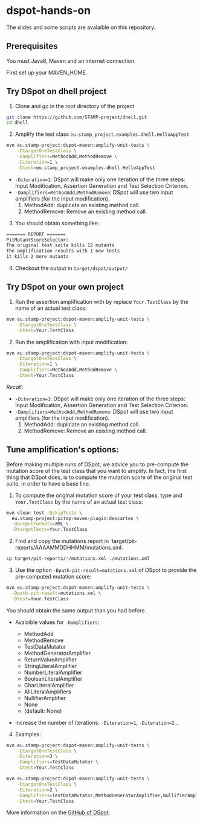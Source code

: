 # dspot-hands-on

The slides and some scripts are avalaible on this repository.

## Prerequisites

You must Java8, Maven and an internet connection. 

First set up your MAVEN_HOME.

## Try DSpot on dhell project

1. Clone and go in the root directory of the project
```sh
git clone https://github.com/STAMP-project/dhell.git
cd dhell
```

2. Amplify the test class `eu.stamp_project.examples.dhell.HelloAppTest`
```sh
mvn eu.stamp-project:dspot-maven:amplify-unit-tests \
    -DtargetOneTestClass \
    -Damplifiers=MethodAdd,MethodRemove \
    -Diteration=1 \
    -Dtest=eu.stamp_project.examples.dhell.HelloAppTest
```

* `-Diteration=1`: DSpot will make only one iteration of the three steps: Input Modification, Assertion Generation and Test Selection Criterion.
* `-Damplifiers=MethodAdd,MethodRemove`: DSpot will use two input amplifiers (for the input modification).
  1. MethodAdd: duplicate an existing method call.
  2. MethodRemove: Remove an existing method call.

3. You should obtain something like:

```txt
======= REPORT =======
PitMutantScoreSelector:
The original test suite kills 12 mutants
The amplification results with 1 new tests
it kills 2 more mutants
```

4. Checkout the output in `target/dspot/output/`

## Try DSpot on your own project

1. Run the assertion amplification with by replace `Your.TestClass` by the name of an actual test class:

```sh
mvn eu.stamp-project:dspot-maven:amplify-unit-tests \
    -DtargetOneTestClass \
    -Dtest=Your.TestClass
```

2. Run the amplification with input modification:

```sh
mvn eu.stamp-project:dspot-maven:amplify-unit-tests \
    -DtargetOneTestClass \
    -Diteration=1 \
    -Damplifiers=MethodAdd,MethodRemove \
    -Dtest=Your.TestClass
```


_Recall_:
* `-Diteration=1`: DSpot will make only one iteration of the three steps: Input Modification, Assertion Generation and Test Selection Criterion.
* `-Damplifiers=MethodAdd,MethodRemove`: DSpot will use two input amplifiers (for the input modification).
  1. MethodAdd: duplicate an existing method call.
  2. MethodRemove: Remove an existing method call.
  
## Tune amplification's options:
  
Before making multiple runs of DSpot, we advice you to pre-compute the mutation score of the test class that you want to amplify.
In fact, the first thing that DSpot does, is to compute the mutation score of the original test suite, in order to have a base line.
  
1. To compute the original mutation score of your test class, type and `Your.TestClass` by the name of an actual test class:
```sh
mvn clean test -DskipTests \
  eu.stamp-project:pitmp-maven-plugin:descartes \
  -DoutputFormats=XML \
  -DtargetTests=Your.TestClass
```

2. Find and copy the mutations report in `target/pit-reports/AAAAMMDDHHMM/mutations.xml:
```sh
cp target/pit-reports/*/mutations.xml ./mutations.xml
```

3. Use the option `-Dpath-pit-result=mutations.xml` of DSpot to provide the pre-computed mutation score:
```sh
mvn eu.stamp-project:dspot-maven:amplify-unit-tests \
  -Dpath-pit-result=mutations.xml \
  -Dtest=Your.TestClass
```

You should obtain the same output than you had before.

* Avalaible values for `-Damplifiers`:
    * MethodAdd
    * MethodRemove
    * TestDataMutator
    * MethodGeneratorAmplifier
    * ReturnValueAmplifier
    * StringLiteralAmplifier
    * NumberLiteralAmplifier
    * BooleanLiteralAmplifier
    * CharLiteralAmplifier
    * AllLiteralAmplifiers
    * NullifierAmplifier
    * None
    * (default: None)
    
* Increase the number of iterations: `-Diteration=1`, `-Diteration=2`...

4. Examples:

```sh
mvn eu.stamp-project:dspot-maven:amplify-unit-tests \
    -DtargetOneTestClass \
    -Diteration=3 \
    -Damplifiers=TestDataMutator \
    -Dtest=Your.TestClass
```

```sh
mvn eu.stamp-project:dspot-maven:amplify-unit-tests \
    -DtargetOneTestClass \
    -Diteration=2 \
    -Damplifiers=TestDataMutator,MethodGeneratorAmplifier,NullifierAmplifier \
    -Dtest=Your.TestClass
```

More information on the [GitHub of DSpot](https://github.com/STAMP-project/dspot.git).
